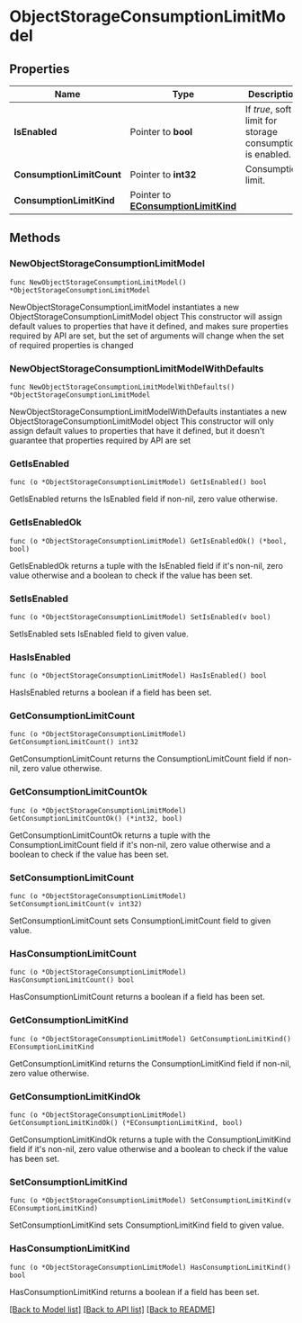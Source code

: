 # ObjectStorageConsumptionLimitModel

## Properties

Name | Type | Description | Notes
------------ | ------------- | ------------- | -------------
**IsEnabled** | Pointer to **bool** | If *true*, soft limit for storage consumption is enabled. | [optional] 
**ConsumptionLimitCount** | Pointer to **int32** | Consumption limit. | [optional] 
**ConsumptionLimitKind** | Pointer to [**EConsumptionLimitKind**](EConsumptionLimitKind.md) |  | [optional] 

## Methods

### NewObjectStorageConsumptionLimitModel

`func NewObjectStorageConsumptionLimitModel() *ObjectStorageConsumptionLimitModel`

NewObjectStorageConsumptionLimitModel instantiates a new ObjectStorageConsumptionLimitModel object
This constructor will assign default values to properties that have it defined,
and makes sure properties required by API are set, but the set of arguments
will change when the set of required properties is changed

### NewObjectStorageConsumptionLimitModelWithDefaults

`func NewObjectStorageConsumptionLimitModelWithDefaults() *ObjectStorageConsumptionLimitModel`

NewObjectStorageConsumptionLimitModelWithDefaults instantiates a new ObjectStorageConsumptionLimitModel object
This constructor will only assign default values to properties that have it defined,
but it doesn't guarantee that properties required by API are set

### GetIsEnabled

`func (o *ObjectStorageConsumptionLimitModel) GetIsEnabled() bool`

GetIsEnabled returns the IsEnabled field if non-nil, zero value otherwise.

### GetIsEnabledOk

`func (o *ObjectStorageConsumptionLimitModel) GetIsEnabledOk() (*bool, bool)`

GetIsEnabledOk returns a tuple with the IsEnabled field if it's non-nil, zero value otherwise
and a boolean to check if the value has been set.

### SetIsEnabled

`func (o *ObjectStorageConsumptionLimitModel) SetIsEnabled(v bool)`

SetIsEnabled sets IsEnabled field to given value.

### HasIsEnabled

`func (o *ObjectStorageConsumptionLimitModel) HasIsEnabled() bool`

HasIsEnabled returns a boolean if a field has been set.

### GetConsumptionLimitCount

`func (o *ObjectStorageConsumptionLimitModel) GetConsumptionLimitCount() int32`

GetConsumptionLimitCount returns the ConsumptionLimitCount field if non-nil, zero value otherwise.

### GetConsumptionLimitCountOk

`func (o *ObjectStorageConsumptionLimitModel) GetConsumptionLimitCountOk() (*int32, bool)`

GetConsumptionLimitCountOk returns a tuple with the ConsumptionLimitCount field if it's non-nil, zero value otherwise
and a boolean to check if the value has been set.

### SetConsumptionLimitCount

`func (o *ObjectStorageConsumptionLimitModel) SetConsumptionLimitCount(v int32)`

SetConsumptionLimitCount sets ConsumptionLimitCount field to given value.

### HasConsumptionLimitCount

`func (o *ObjectStorageConsumptionLimitModel) HasConsumptionLimitCount() bool`

HasConsumptionLimitCount returns a boolean if a field has been set.

### GetConsumptionLimitKind

`func (o *ObjectStorageConsumptionLimitModel) GetConsumptionLimitKind() EConsumptionLimitKind`

GetConsumptionLimitKind returns the ConsumptionLimitKind field if non-nil, zero value otherwise.

### GetConsumptionLimitKindOk

`func (o *ObjectStorageConsumptionLimitModel) GetConsumptionLimitKindOk() (*EConsumptionLimitKind, bool)`

GetConsumptionLimitKindOk returns a tuple with the ConsumptionLimitKind field if it's non-nil, zero value otherwise
and a boolean to check if the value has been set.

### SetConsumptionLimitKind

`func (o *ObjectStorageConsumptionLimitModel) SetConsumptionLimitKind(v EConsumptionLimitKind)`

SetConsumptionLimitKind sets ConsumptionLimitKind field to given value.

### HasConsumptionLimitKind

`func (o *ObjectStorageConsumptionLimitModel) HasConsumptionLimitKind() bool`

HasConsumptionLimitKind returns a boolean if a field has been set.


[[Back to Model list]](../README.md#documentation-for-models) [[Back to API list]](../README.md#documentation-for-api-endpoints) [[Back to README]](../README.md)



